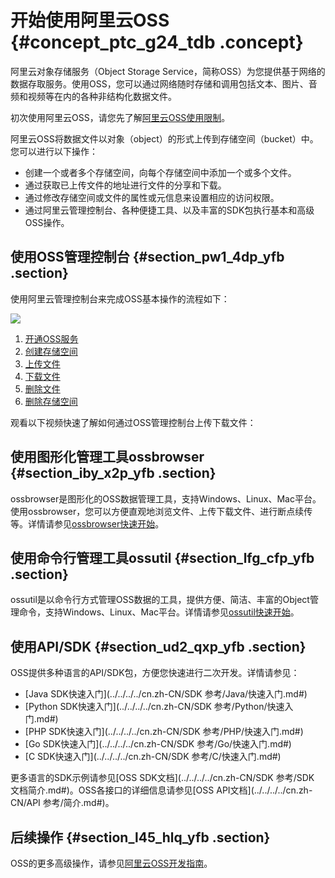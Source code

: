 # 开始使用阿里云OSS {#concept_ptc_g24_tdb .concept}

阿里云对象存储服务（Object Storage Service，简称OSS）为您提供基于网络的数据存取服务。使用OSS，您可以通过网络随时存储和调用包括文本、图片、音频和视频等在内的各种非结构化数据文件。

初次使用阿里云OSS，请您先了解[阿里云OSS使用限制](../../../../cn.zh-CN/产品简介/使用限制.md#)。

阿里云OSS将数据文件以对象（object）的形式上传到存储空间（bucket）中。您可以进行以下操作：

-   创建一个或者多个存储空间，向每个存储空间中添加一个或多个文件。
-   通过获取已上传文件的地址进行文件的分享和下载。
-   通过修改存储空间或文件的属性或元信息来设置相应的访问权限。
-   通过阿里云管理控制台、各种便捷工具、以及丰富的SDK包执行基本和高级OSS操作。

## 使用OSS管理控制台 {#section_pw1_4dp_yfb .section}

使用阿里云管理控制台来完成OSS基本操作的流程如下：

![](http://static-aliyun-doc.oss-cn-hangzhou.aliyuncs.com/assets/img/4330/1543489560919_zh-CN.jpg)

1.  [开通OSS服务](cn.zh-CN/快速入门/tia开通OSS服务.md#)
2.  [创建存储空间](cn.zh-CN/快速入门/创建存储空间.md#)
3.  [上传文件](cn.zh-CN/快速入门/上传文件.md#)
4.  [下载文件](cn.zh-CN/快速入门/下载文件.md#)
5.  [删除文件](cn.zh-CN/快速入门/删除文件.md#)
6.  [删除存储空间](cn.zh-CN/快速入门/删除存储空间.md#)

观看以下视频快速了解如何通过OSS管理控制台上传下载文件：

## 使用图形化管理工具ossbrowser {#section_iby_x2p_yfb .section}

ossbrowser是图形化的OSS数据管理工具，支持Windows、Linux、Mac平台。使用ossbrowser，您可以方便直观地浏览文件、上传下载文件、进行断点续传等。详情请参见[ossbrowser快速开始](../../../../cn.zh-CN/常用工具/ossbrowser/快速开始.md#)。

## 使用命令行管理工具ossutil {#section_lfg_cfp_yfb .section}

ossutil是以命令行方式管理OSS数据的工具，提供方便、简洁、丰富的Object管理命令，支持Windows、Linux、Mac平台。详情请参见[ossutil快速开始](../../../../cn.zh-CN/常用工具/ossutil/快速开始.md#)。

## 使用API/SDK {#section_ud2_qxp_yfb .section}

OSS提供多种语言的API/SDK包，方便您快速进行二次开发。详情请参见：

-   [Java SDK快速入门](../../../../cn.zh-CN/SDK 参考/Java/快速入门.md#)
-   [Python SDK快速入门](../../../../cn.zh-CN/SDK 参考/Python/快速入门.md#)
-   [PHP SDK快速入门](../../../../cn.zh-CN/SDK 参考/PHP/快速入门.md#)
-   [Go SDK快速入门](../../../../cn.zh-CN/SDK 参考/Go/快速入门.md#)
-   [C SDK快速入门](../../../../cn.zh-CN/SDK 参考/C/快速入门.md#)

更多语言的SDK示例请参见[OSS SDK文档](../../../../cn.zh-CN/SDK 参考/SDK 文档简介.md#)。OSS各接口的详细信息请参见[OSS API文档](../../../../cn.zh-CN/API 参考/简介.md#)。

## 后续操作 {#section_l45_hlq_yfb .section}

OSS的更多高级操作，请参见[阿里云OSS开发指南](../../../../cn.zh-CN/开发指南/基本概念介绍.md#)。

